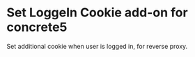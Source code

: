 # Set LoggeIn Cookie add-on for concrete5

Set additional cookie when user is logged in, for reverse proxy.

